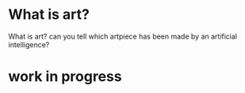 # What is art?
What is art? can you tell which artpiece has been made by an artificial intelligence?

# work in progress #


